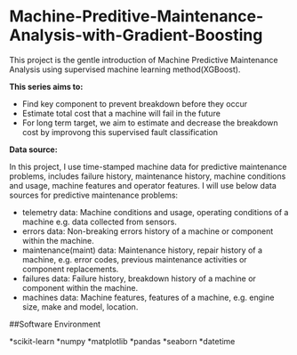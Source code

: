 # Machine-Preditive-Maintenance-Analysis-with-Gradient-Boosting

This project is the gentle introduction of Machine Predictive Maintenance Analysis using supervised machine learning method(XGBoost).

**This series aims to:**

* Find key component to prevent breakdown before they occur
* Estimate total cost that a machine will fail in the future
* For long term target, we aim to estimate and decrease the breakdown cost by improvong this supervised fault classification


**Data source:**

In this project, I use time-stamped machine data for predictive maintenance problems, includes failure history, maintenance history, machine conditions and usage, machine features and operator features. I will use below data sources for predictive maintenance problems:

* telemetry data: Machine conditions and usage, operating conditions of a machine e.g. data collected from sensors.
* errors data: Non-breaking errors history of a machine or component within the machine.
* maintenance(maint) data: Maintenance history, repair history of a machine, e.g. error codes, previous maintenance activities or component replacements.
* failures data: Failure history, breakdown history of a machine or component within the machine.
* machines data: Machine features, features of a machine, e.g. engine size, make and model, location.

##Software Environment

*scikit-learn
*numpy
*matplotlib
*pandas
*seaborn
*datetime
